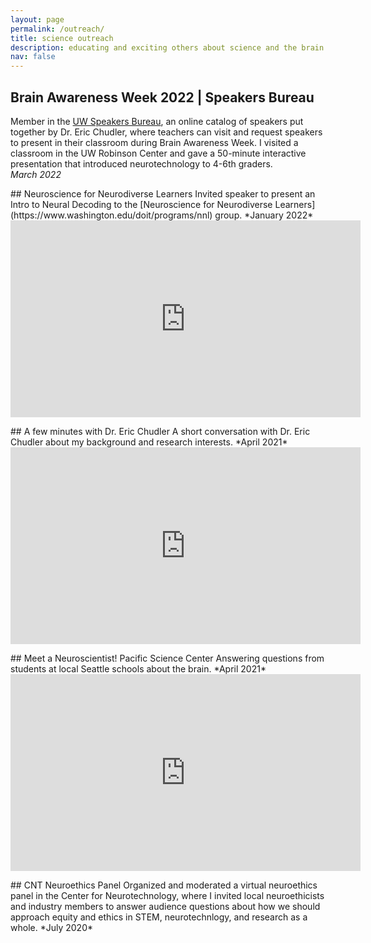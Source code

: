 ```yaml
---
layout: page
permalink: /outreach/
title: science outreach
description: educating and exciting others about science and the brain
nav: false
---
```


## Brain Awareness Week 2022 | Speakers Bureau
Member in the [UW Speakers Bureau](https://faculty.washington.edu/chudler/bawspeakers.html), an online catalog of speakers put together by Dr. Eric Chudler, where teachers can visit and request speakers to present in their classroom during Brain Awareness Week. I visited a classroom in the UW Robinson Center and gave a 50-minute interactive presentation that introduced neurotechnology to 4-6th graders.  
*March 2022*

<p></p>
## Neuroscience for Neurodiverse Learners
Invited speaker to present an Intro to Neural Decoding to the [Neuroscience for Neurodiverse Learners](https://www.washington.edu/doit/programs/nnl) group.  
*January 2022*

<iframe width="560" height="315" 
src="https://www.youtube.com/embed/Y204-ZamVqI" 
frameborder="0" 
allow="accelerometer; autoplay; clipboard-write; encrypted-media; gyroscope; picture-in-picture" allowfullscreen=""></iframe>

<p></p>
## A few minutes with Dr. Eric Chudler
A short conversation with Dr. Eric Chudler about my background and research interests.  
*April 2021*

<iframe width="560" height="315" 
src="https://www.youtube.com/embed/ddBwW74bv6w" 
frameborder="0" 
allow="accelerometer; autoplay; clipboard-write; encrypted-media; gyroscope; picture-in-picture" allowfullscreen></iframe>

<p></p>
## Meet a Neuroscientist! Pacific Science Center
Answering questions from students at local Seattle schools about the brain.  
*April 2021*

<iframe width="560" height="315" 
src="https://www.youtube.com/embed/7WwiESwbw_8" 
frameborder="0" 
allow="accelerometer; autoplay; clipboard-write; encrypted-media; gyroscope; picture-in-picture" allowfullscreen></iframe>


<p></p>
## CNT Neuroethics Panel
Organized and moderated a virtual neuroethics panel in the Center for Neurotechnology, where I invited local neuroethicists and industry members to answer audience questions about how we should approach equity and ethics in STEM, neurotechnlogy, and research as a whole.   
*July 2020*